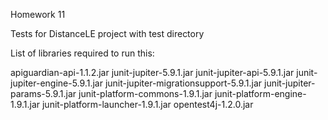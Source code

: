 Homework 11

Tests for DistanceLE project with test directory

List of libraries required to run this:

apiguardian-api-1.1.2.jar
junit-jupiter-5.9.1.jar
junit-jupiter-api-5.9.1.jar
junit-jupiter-engine-5.9.1.jar
junit-jupiter-migrationsupport-5.9.1.jar
junit-jupiter-params-5.9.1.jar
junit-platform-commons-1.9.1.jar
junit-platform-engine-1.9.1.jar
junit-platform-launcher-1.9.1.jar
opentest4j-1.2.0.jar